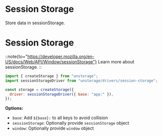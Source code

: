 # Session Storage

Store data in sessionStorage.

# Session Storage

::note{to="https://developer.mozilla.org/en-US/docs/Web/API/Window/sessionStorage"}
Learn more about sessionStorage.
::

```js
import { createStorage } from "unstorage";
import sessionStorageDriver from "unstorage/drivers/session-storage";

const storage = createStorage({
  driver: sessionStorageDriver({ base: "app:" }),
});
```

**Options:**

- `base`: Add `${base}:` to all keys to avoid collision
- `sessionStorage`: Optionally provide `sessionStorage` object
- `window`: Optionally provide `window` object
